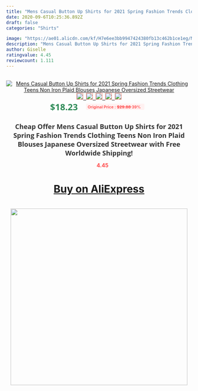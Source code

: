 ```yaml
---
title: "Mens Casual Button Up Shirts for 2021 Spring Fashion Trends Clothing Teens Non Iron Plaid Blouses Japanese Oversized Streetwear"
date: 2020-09-6T10:25:36.892Z
draft: false
categories: "Shirts"

image: "https://ae01.alicdn.com/kf/H7e6ee3bb9947424380fb13c462b1ce1eg/Mens-Casual-Button-Up-Shirts-for-2021-Spring-Fashion-Trends-Clothing-Teens-Non-Iron-Plaid-Blouses.jpg"
description: "Mens Casual Button Up Shirts for 2021 Spring Fashion Trends Clothing Teens Non Iron Plaid Blouses Japanese Oversized Streetwear"
author: Giselle
ratingvalue: 4.45
reviewcount: 1.111
---
```

<br>
<div style="text-align: center;">
<a href="https://s.click.aliexpress.com/e/_ATwg9P" target="_blank" rel="nofollow noopener noreferrer"><img alt="Mens Casual Button Up Shirts for 2021 Spring Fashion Trends Clothing Teens Non Iron Plaid Blouses Japanese Oversized Streetwear" class="magnifier-image" src="https://ae01.alicdn.com/kf/H7e6ee3bb9947424380fb13c462b1ce1eg/Mens-Casual-Button-Up-Shirts-for-2021-Spring-Fashion-Trends-Clothing-Teens-Non-Iron-Plaid-Blouses.jpg_640x640.jpg">
<br>
<img style="border:1px solid salmon" src="https://ae01.alicdn.com/kf/H7e6ee3bb9947424380fb13c462b1ce1eg/Mens-Casual-Button-Up-Shirts-for-2021-Spring-Fashion-Trends-Clothing-Teens-Non-Iron-Plaid-Blouses.jpg_120x120.jpg">&nbsp;&nbsp;<img style="border:1px solid salmon" src="https://ae01.alicdn.com/kf/H82d3a49c23e64930900e710e02801d08E/Mens-Casual-Button-Up-Shirts-for-2021-Spring-Fashion-Trends-Clothing-Teens-Non-Iron-Plaid-Blouses.jpg_120x120.jpg">&nbsp;&nbsp;<img style="border:1px solid salmon" src="https://ae01.alicdn.com/kf/H2f48f08ea5644cbdbd0ec877dc6a4043t/Mens-Casual-Button-Up-Shirts-for-2021-Spring-Fashion-Trends-Clothing-Teens-Non-Iron-Plaid-Blouses.jpg_120x120.jpg">&nbsp;&nbsp;<img style="border:1px solid salmon" src="https://ae01.alicdn.com/kf/Hcdbdab2d43d5466f946c5406425eb875I/Mens-Casual-Button-Up-Shirts-for-2021-Spring-Fashion-Trends-Clothing-Teens-Non-Iron-Plaid-Blouses.jpg_120x120.jpg">&nbsp;&nbsp;<img style="border:1px solid salmon" src="https://ae01.alicdn.com/kf/Ha82f1cd28faf4769b2622caed91ce1a7y/Mens-Casual-Button-Up-Shirts-for-2021-Spring-Fashion-Trends-Clothing-Teens-Non-Iron-Plaid-Blouses.jpg_120x120.jpg"></a></div><br0>
<div style="text-align: center;"><span style="background-color: white; border: 0px; box-sizing: border-box; color: seagreen; display: inline-block; font-family: &quot;open sans&quot; , &quot;arial&quot; , &quot;helvetica&quot; , sans-serif , &quot;heiti&quot;; font-size: 24px; font-stretch: inherit; font-weight: 700; line-height: inherit; margin: 0px 10px 0px 0px; padding: 0px; vertical-align: middle;">$18.23 </span>
<span style="background: rgb(255 , 241 , 241); border-radius: 3px; border: 0px; box-sizing: border-box; color: #ff4747; display: inline-block; font-family: inherit; font-size: 12px; font-stretch: inherit; font-style: inherit; font-variant: inherit; font-weight: 600; line-height: inherit; margin: 0px; padding: 2px 5px; transform: scale(0.9); vertical-align: middle;">Original Price : <b style="text-decoration: line-through;">$29.88 </b> 39%&nbsp;&nbsp;</span></div>
<h1 style="color: #333333; display: inline-block; font-family: &quot;open sans&quot; , &quot;arial&quot; , &quot;helvetica&quot; , sans-serif , &quot;heiti&quot;; font-size: 18px; font-stretch: inherit; font-weight: 700; text-align: center;">Cheap Offer Mens Casual Button Up Shirts for 2021 Spring Fashion Trends Clothing Teens Non Iron Plaid Blouses Japanese Oversized Streetwear with Free Worldwide Shipping!</h1>
<div style="color: #ff4747; text-align: center;">
<img src="https://4.bp.blogspot.com/-M0ZcTcb-5uY/XleCXlxnR4I/AAAAAAAAAEc/OrjgMkXV1oMQFaCRZj5HQwOCBcu3w1FegCPcBGAYYCw/s1600/star.png" style="height: 15px;">&nbsp;<b>4.45</b></div>
<div class="button_cont" align="center"><a class="buynow_a" href="https://s.click.aliexpress.com/e/_ATwg9P" target="_blank" rel="nofollow noopener noreferrer"><H1>Buy on AliExpress</H1></a></div><br>
<div class="separator" style="clear: both; text-align: center;">
<img src="https://lh3.googleusercontent.com/-pTy5HemUv9M/XlePHvY0dAI/AAAAAAAAAE4/0nX5iRUoIWY8eMW9Dpxeirr157OZliDIgCLcBGAsYHQ/s1600/badge.gif" width="480">
</div>
